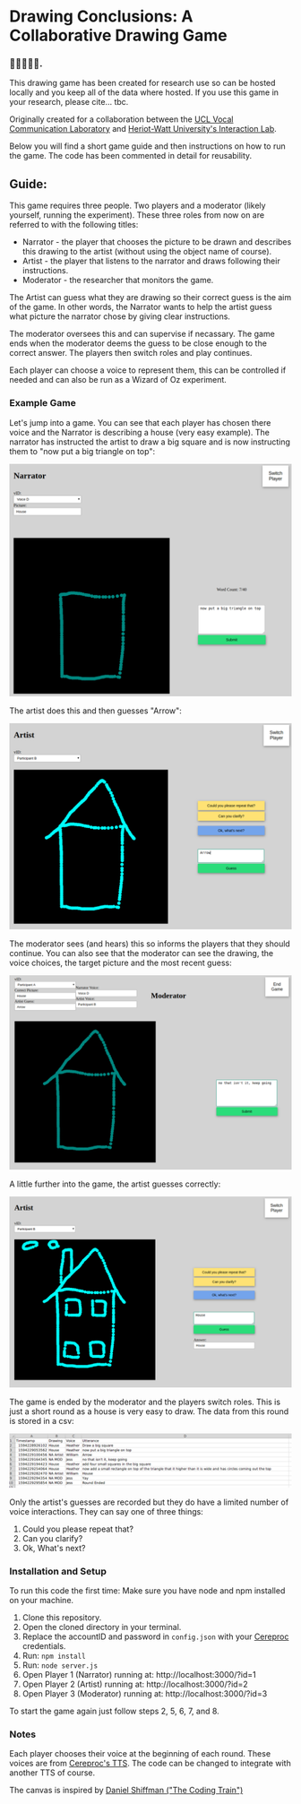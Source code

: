 # Drawing Conclusions: A Collaborative Drawing Game
### 👩‍🎨🎨👨‍🎨.

This drawing game has been created for research use so can be hosted locally and you keep all of the data where hosted. If you use this game in your research, please cite... tbc.

Originally created for a collaboration between the [UCL Vocal Communication Laboratory](https://www.carolynmcgettigan.com/) and [Heriot-Watt University's Interaction Lab](https://sites.google.com/site/hwinteractionlab/).

Below you will find a short game guide and then instructions on how to run the game. The code has been commented in detail for reusability.

## Guide:

This game requires three people. Two players and a moderator (likely yourself, running the experiment). These three roles from now on are referred to with the following titles:
* Narrator - the player that chooses the picture to be drawn and describes this drawing to the artist (without using the object name of course).
* Artist - the player that listens to the narrator and draws following their instructions.
* Moderator - the researcher that monitors the game.

The Artist can guess what they are drawing so their correct guess is the aim of the game. In other words, the Narrator wants to help the artist guess what picture the narrator chose by giving clear instructions.

The moderator oversees this and can supervise if necassary. The game ends when the moderator deems the guess to be close enough to the correct answer. The players then switch roles and play continues.

Each player can choose a voice to represent them, this can be controlled if needed and can also be run as a Wizard of Oz experiment.

### Example Game

Let's jump into a game. You can see that each player has chosen there voice and the Narrator is describing a house (very easy example). The narrator has instructed the artist to draw a big square and is now instructing them to "now put a big triangle on top":

![Narrator view](./pics/narrator.png)

The artist does this and then guesses "Arrow":

![Artist guessing incorrectly](./pics/artist.png)

The moderator sees (and hears) this so informs the players that they should continue. You can also see that the moderator can see the drawing, the voice choices, the target picture and the most recent guess:

![Moderator view](./pics/moderator.png)

A little further into the game, the artist guesses correctly:

![Artist guessing correctly](./pics/artist2.png)

The game is ended by the moderator and the players switch roles. This is just a short round as a house is very easy to draw. The data from this round is stored in a csv:

![Game data](./pics/data.png)

Only the artist's guesses are recorded but they do have a limited number of voice interactions. They can say one of three things:
1. Could you please repeat that?
2. Can you clarify?
3. Ok, What's next?

### Installation and Setup

To run this code the first time:
Make sure you have node and npm installed on your machine.

1. Clone this repository.
2. Open the cloned directory in your terminal.
3. Replace the accountID and password in `config.json` with your [Cereproc](https://www.cereproc.com/en/home) credentials.
4. Run: ```npm install```
5. Run: ```node server.js```
6. Open Player 1 (Narrator) running at: http://localhost:3000/?id=1
7. Open Player 2 (Artist) running at: http://localhost:3000/?id=2
8. Open Player 3 (Moderator) running at: http://localhost:3000/?id=3

To start the game again just follow steps 2, 5, 6, 7, and 8.

### Notes

Each player chooses their voice at the beginning of each round. These voices are from [Cereproc's TTS](https://www.cereproc.com/en/home). The code can be changed to integrate with another TTS of course.

The canvas is inspired by [Daniel Shiffman ("The Coding Train")](https://www.youtube.com/watch?v=bjULmG8fqc8 "The Coding Train")
